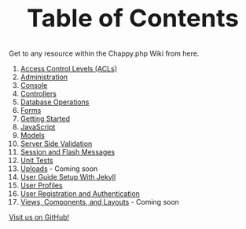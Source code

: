 <h1 style="font-size: 50px; text-align: center;">Table of Contents</h1>
Get to any resource within the Chappy.php Wiki from here.

1. [Access Control Levels (ACLs)](access_control_levels)
2. [Administration](administration)
3. [Console](console)
4. [Controllers](controllers)
5. [Database Operations](database_operations)
6. [Forms](forms)
7. [Getting Started](getting_started)
8. [JavaScript](javascript)
9. [Models](models)
10. [Server Side Validation](server_side_validation)
11. [Session and Flash Messages](session_and_flash_messages)
12. [Unit Tests](unit_tests)
13. [Uploads](uploads) - Coming soon
14. [User Guide Setup With Jekyll](jekyll-setup)
15. [User Profiles](user_profiles)
16. [User Registration and Authentication](user_registration_and_authentication)
17. [Views, Components, and Layouts](views) - Coming soon

[Visit us on GitHub!](https://github.com/chapmancbVCU/chappy-php)